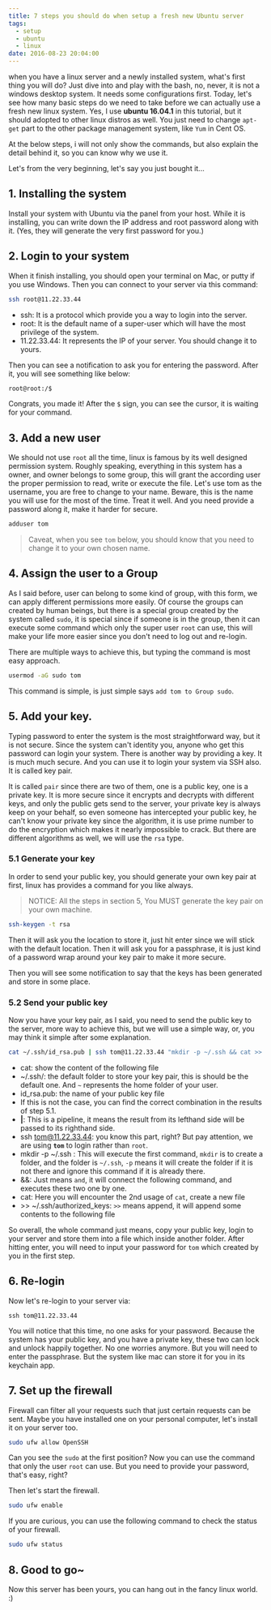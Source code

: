 ```yaml
---
title: 7 steps you should do when setup a fresh new Ubuntu server
tags:
  - setup
  - ubuntu
  - linux
date: 2016-08-23 20:04:00
---
```

when you have a linux server and a newly installed system, what's first thing you will do? Just dive into and play with the bash, no, never, it is not a windows desktop system. It needs some configurations first. Today, let's see how many basic steps do we need to take before we can actually use a fresh new linux system. Yes, I use **ubuntu 16.04.1** in this tutorial, but it should adopted to other linux distros as well. You just need to change `apt-get` part to the other package management system, like `Yum` in Cent OS.

At the below steps, i will not only show the commands, but also explain the detail behind it, so you can know why we use it.

Let's from the very beginning, let's say you just bought it...

<!--more-->

## 1. Installing the system

Install your system with Ubuntu via the panel from your host. While it is installing, you can write down the IP address and root password along with it. (Yes, they will generate the very first password for you.)

## 2. Login to your system
When it finish installing, you should open your terminal on Mac, or putty if you use Windows. Then you can connect to your server via this command:

``` bash
ssh root@11.22.33.44
```

* ssh: It is a protocol which provide you a way to login into the server.
* root: It is the default name of a super-user which will have the most privilege of the system.
* 11.22.33.44: It represents the IP of your server. You should change it to yours.

Then you can see a notification to ask you for entering the password. After it, you will see something like below:

``` bash
root@root:/$
```

Congrats, you made it! After the `$` sign, you can see the cursor, it is waiting for your command.

## 3. Add a new user
We should not use `root` all the time, linux is famous by its well designed permission system. Roughly speaking, everything in this system has a owner, and owner belongs to some group, this will grant the according user the proper permission to read, write or execute the file. Let's use tom as the username, you are free to change to your name. Beware, this is the name you will use for the most of the time. Treat it well. And you need provide a password along it, make it harder for secure.

``` bash
adduser tom
```

>Caveat, when you see `tom` below, you should know that you need to change it to your own chosen name.

## 4. Assign the user to a Group
As I said before, user can belong to some kind of group, with this form, we can apply different permissions more easily. Of course the groups can created by human beings, but there is a special group  created by the system called `sudo`, it is special since if someone is in the group, then it can execute some command which only the super user `root` can use, this will make your life more easier since you don't need to log out and re-login.

There are multiple ways to achieve this, but typing the command is most easy approach.

``` bash
usermod -aG sudo tom
```

This command is simple, is just simple says `add tom to Group sudo`.

## 5. Add your key.
Typing password to enter the system is the most straightforward way, but it is not secure. Since the system can't identity you, anyone who get this password can login your system. There is another way by providing a key. It is much much secure. And you can use it to login your system via SSH also. It is called key pair.

It is called `pair` since there are two of them, one is a public key, one is a private key. It is more secure since it encrypts and decrypts with different keys, and only the public gets send to the server, your private key is always keep on your behalf, so even someone has intercepted your public key, he can't know your private key since the algorithm, it is use prime number to do the encryption which makes it nearly impossible to crack. But there are different algorithms as well, we will use the `rsa` type.

### 5.1 Generate your key
In order to send your public key, you should generate your own key pair at first, linux has provides a command for you like always.

>NOTICE: All the steps in section 5, You MUST generate the key pair on your own machine.

``` bash
ssh-keygen -t rsa
```

Then it will ask you the location to store it, just hit enter since we will stick with the default location. Then it will ask you for a passphrase, it is just kind of a password wrap around your key pair to make it more secure.

Then you will see some notification to say that the keys has been generated and store in some place.

### 5.2 Send your public key
Now you have your key pair, as I said, you need to send the public key to the server, more way to achieve this, but we will use a simple way, or, you may think it simple after some explanation.

``` bash
cat ~/.ssh/id_rsa.pub | ssh tom@11.22.33.44 "mkdir -p ~/.ssh && cat >>  ~/.ssh/authorized_keys"
```

* cat: show the content of the following file
* ~/.ssh/: the default folder to store your key pair, this is should be the default one. And `~` represents the home folder of your user.
* id_rsa.pub: the name of your public key file
* If this is not the case, you can find the correct combination in the results of step 5.1.
* **|**: This is a pipeline, it means the result from its lefthand side will be passed to its righthand side.
* ssh tom@11.22.33.44: you know this part, right? But pay attention, we are using **`tom`** to login rather than `root`.
* mkdir -p ~/.ssh : This will execute the first command, `mkdir` is to create a folder, and the folder is `~/.ssh`, `-p` means it will create the folder if it is not there and ignore this command if it is already there.
* &&: Just means `and`, it will connect the following command, and executes these two one by one.
* cat: Here you will encounter the 2nd usage of `cat`, create a new file
* \>>  ~/.ssh/authorized_keys: `>>` means append, it will append some contents to the following file

So overall, the whole command just means, copy your public key, login to your server and store them into a file which inside another folder. After hitting enter, you will need to input your password for `tom` which created by you in the first step.

## 6. Re-login
Now let's re-login to your server via:

``` shell
ssh tom@11.22.33.44
```

You will notice that this time, no one asks for your password. Because the system has your public key, and you have a private key, these two can lock and unlock happily together. No one worries anymore. But you will need to enter the passphrase. But the system like mac can store it for you in its keychain app.

## 7. Set up the firewall
Firewall can filter all your requests such that just certain requests can be sent. Maybe you have installed one on your personal computer, let's install it on your server too.

``` bash
sudo ufw allow OpenSSH
```
Can you see the `sudo` at the first position? Now you can use the command that only the user `root` can use. But you need to provide your password, that's easy, right?

Then let's start the firewall.

``` bash
sudo ufw enable
```
If you are curious, you can use the following command to check the status of your firewall.

``` bash
sudo ufw status
```

## 8. Good to go~
Now this server has been yours, you can hang out in the fancy linux world. :)
